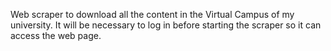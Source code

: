 Web scraper to download all the content in the Virtual Campus of my
  university. It will be necessary to log in before starting the scraper so
  it can access the web page.
